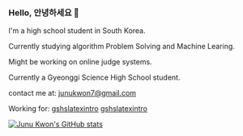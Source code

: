 ### Hello, 안녕하세요 👋

I'm a high school student in South Korea.

Currently studying algorithm Problem Solving and Machine Learing.

Might be working on online judge systems.

Currently a Gyeonggi Science High School student.

contact me at: junukwon7@gmail.com

Working for:
[gshslatexintro](https://github.com/gshslatexintro)
[gshslatexintro](https://github.com/gshslinuxintro)

[![Junu Kwon's GitHub stats](https://github-readme-stats.vercel.app/api?username=junukwon7)](https://github.com/junukwon7)
